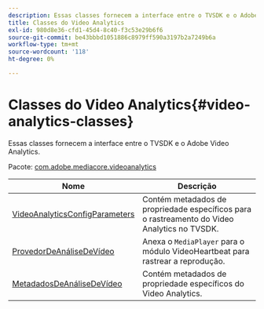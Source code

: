 ```yaml
---
description: Essas classes fornecem a interface entre o TVSDK e o Adobe Video Analytics.
title: Classes do Video Analytics
exl-id: 980d8e36-cfd1-45d4-8c40-f3c53e29b6f6
source-git-commit: be43bbbd1051886c8979ff590a3197b2a7249b6a
workflow-type: tm+mt
source-wordcount: '118'
ht-degree: 0%

---
```


# Classes do Video Analytics{#video-analytics-classes}

Essas classes fornecem a interface entre o TVSDK e o Adobe Video Analytics.

Pacote: [com.adobe.mediacore.videoanalytics](https://help.adobe.com/en_US/primetime/api/psdk/asdoc-dhls_1.4/com/adobe/mediacore/videoanalytics/package-detail.html)

| Nome | Descrição |
|---|---|
| [VideoAnalyticsConfigParameters](https://help.adobe.com/en_US/primetime/api/psdk/asdoc-dhls_1.4/com/adobe/mediacore/videoanalytics/VideoAnalyticsConfigParameters.html) | Contém metadados de propriedade específicos para o rastreamento do Video Analytics no TVSDK. |
| [ProvedorDeAnáliseDeVídeo](https://help.adobe.com/en_US/primetime/api/psdk/asdoc-dhls_1.4/com/adobe/mediacore/videoanalytics/VideoAnalyticsProvider.html) | Anexa o `MediaPlayer` para o módulo VideoHeartbeat para rastrear a reprodução. |
| [MetadadosDeAnáliseDeVídeo](https://help.adobe.com/en_US/primetime/api/psdk/asdoc-dhls_1.4/com/adobe/mediacore/videoanalytics/VideoAnalyticsMetadata.html) | Contém metadados de propriedade específicos do Video Analytics. |
